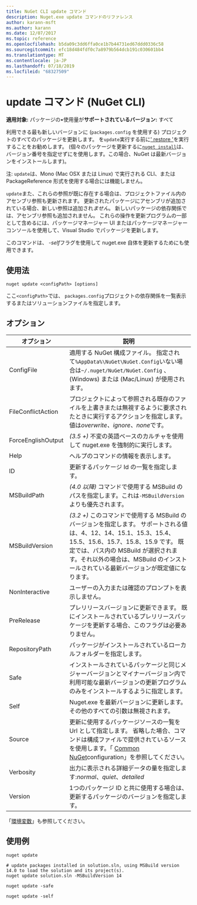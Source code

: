 ```yaml
---
title: NuGet CLI update コマンド
description: Nuget.exe update コマンドのリファレンス
author: karann-msft
ms.author: karann
ms.date: 12/07/2017
ms.topic: reference
ms.openlocfilehash: b5da09c3dd6ffa0ce1b7b44731ed67ddd0336c58
ms.sourcegitcommit: efc18d484fdf0c7a8979b564dcb191c030601bb4
ms.translationtype: MT
ms.contentlocale: ja-JP
ms.lasthandoff: 07/18/2019
ms.locfileid: "68327509"
---
```

# <a name="update-command-nuget-cli"></a>update コマンド (NuGet CLI)

**適用対象:** パッケージの&bullet;使用量が**サポートされているバージョン:** すべて

利用できる最も新しいバージョンに (`packages.config` を使用する) プロジェクトのすべてのパッケージを更新します。 を`update`実行する前に[' restore '](cli-ref-restore.md)を実行することをお勧めします。 (個々のパッケージを更新するに[`nuget install`](cli-ref-install.md)は、バージョン番号を指定せずにを使用します。この場合、NuGet は最新バージョンをインストールします)。

注: `update`は、Mono (Mac OSX または Linux) で実行される CLI、または PackageReference 形式を使用する場合には機能しません。

`update`また、これらの参照が既に存在する場合は、プロジェクトファイル内のアセンブリ参照も更新されます。 更新されたパッケージにアセンブリが追加されている場合、新しい参照は追加され*ません*。 新しいパッケージの依存関係では、アセンブリ参照も追加されません。 これらの操作を更新プログラムの一部として含めるには、パッケージマネージャー UI またはパッケージマネージャーコンソールを使用して、Visual Studio でパッケージを更新します。

このコマンドは、 *-self*フラグを使用して nuget.exe 自体を更新するためにも使用できます。

## <a name="usage"></a>使用法

```cli
nuget update <configPath> [options]
```

ここ`<configPath>`では、 `packages.config`プロジェクトの依存関係を一覧表示するまたはソリューションファイルを指定します。

## <a name="options"></a>オプション

| オプション | 説明 |
| --- | --- |
| ConfigFile | 適用する NuGet 構成ファイル。 指定されて`%AppData%\NuGet\NuGet.Config`いない場合は`~/.nuget/NuGet/NuGet.Config` 、(Windows) または (Mac/Linux) が使用されます。|
| FileConflictAction | プロジェクトによって参照される既存のファイルを上書きまたは無視するように要求されたときに実行するアクションを指定します。 値は*overwrite、ignore、none*です。 |
| ForceEnglishOutput | *(3.5 +)* 不変の英語ベースのカルチャを使用して nuget.exe を強制的に実行します。 |
| Help | ヘルプのコマンドの情報を表示します。 |
| ID | 更新するパッケージ Id の一覧を指定します。 |
| MSBuildPath | *(4.0 以降)* コマンドで使用する MSBuild のパスを指定します。これは`-MSBuildVersion`よりも優先されます。 |
| MSBuildVersion | *(3.2 +)* このコマンドで使用する MSBuild のバージョンを指定します。 サポートされる値は、4、12、14、15.1、15.3、15.4、15.5、15.6、15.7、15.8、15.9 です。 既定では、パス内の MSBuild が選択されます。それ以外の場合は、MSBuild のインストールされている最新バージョンが既定値になります。 |
| NonInteractive | ユーザーの入力または確認のプロンプトを表示しません。 |
| PreRelease | プレリリースバージョンに更新できます。 既にインストールされているプレリリースパッケージを更新する場合、このフラグは必要ありません。 |
| RepositoryPath | パッケージがインストールされているローカルフォルダーを指定します。 |
| Safe | インストールされているパッケージと同じメジャーバージョンとマイナーバージョン内で利用可能な最新バージョンの更新プログラムのみをインストールするように指定します。 |
| Self| Nuget.exe を最新バージョンに更新します。その他のすべての引数は無視されます。 |
| Source | 更新に使用するパッケージソースの一覧を Url として指定します。 省略した場合、コマンドは構成ファイルで提供されているソースを使用します。「 [Common NuGet](../../consume-packages/configuring-nuget-behavior.md)configuration」を参照してください。 |
| Verbosity | 出力に表示される詳細データの量を指定します:*normal*、*quiet*、*detailed* |
| Version | 1つのパッケージ ID と共に使用する場合は、更新するパッケージのバージョンを指定します。 |

「[環境変数](cli-ref-environment-variables.md)」も参照してください。

## <a name="examples"></a>使用例

```cli
nuget update

# update packages installed in solution.sln, using MSBuild version 14.0 to load the solution and its project(s).
nuget update solution.sln -MSBuildVersion 14

nuget update -safe

nuget update -self
```
